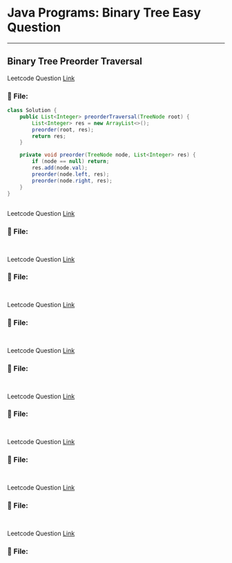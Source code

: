 # Java Programs: Binary Tree Easy Question
---


##  Binary Tree Preorder Traversal
Leetcode Question [Link]()
### 📄 File:
```java
class Solution {
    public List<Integer> preorderTraversal(TreeNode root) {
        List<Integer> res = new ArrayList<>();
        preorder(root, res);
        return res;        
    }

    private void preorder(TreeNode node, List<Integer> res) {
        if (node == null) return;
        res.add(node.val);
        preorder(node.left, res);
        preorder(node.right, res);
    }    
}
```

##  
Leetcode Question [Link]()
### 📄 File:
```java

```

##  
Leetcode Question [Link]()
### 📄 File:
```java

```

##  
Leetcode Question [Link]()
### 📄 File:
```java

```

##  
Leetcode Question [Link]()
### 📄 File:
```java

```

##  
Leetcode Question [Link]()
### 📄 File:
```java

```

##  
Leetcode Question [Link]()
### 📄 File:
```java

```

##  
Leetcode Question [Link]()
### 📄 File:
```java

```

##  
Leetcode Question [Link]()
### 📄 File:
```java

```



